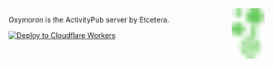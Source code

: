 <img src="./static/favicon.svg" alt="Oxymoron" height="100" align="right">

Oxymoron is the ActivityPub server by Etcetera.

[![Deploy to Cloudflare Workers](https://deploy.workers.cloudflare.com/button)](https://deploy.workers.cloudflare.com/?url=https://github.com/mollersuite/oxymoron)
